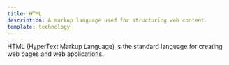 ```yaml
---
title: HTML
description: A markup language used for structuring web content.
template: technology
---
```


HTML (HyperText Markup Language) is the standard language for creating web pages and web applications.

